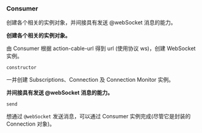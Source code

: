 ### Consumer

创建各个相关的实例对象，并间接具有发送 @webSocket 消息的能力。

**创建各个相关的实例对象。**

由 Consumer 根据 action-cable-url 得到 url (使用协议 ws)，创建 WebSocket 实例。

```
constructor
```

一并创建 Subscriptions、Connection 及 Connection Monitor 实例。

**并间接具有发送 @webSocket 消息的能力。**

```
send
```

想通过 `@webSocket` 发送消息，可以通过 Consumer 实例完成(尽管它是封装的 Connection 对象)。

